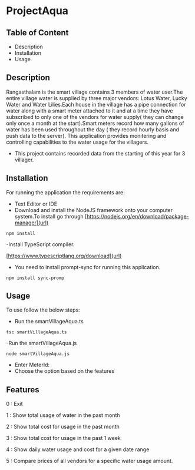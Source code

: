 # ProjectAqua
## Table of Content
- Description
- Installation
- Usage
## Description
Rangasthalam is the smart village contains 3 members of water user.The entire village water is supplied by three major vendors: Lotus Water, Lucky Water and Water Lilies.Each house in the village has a pipe connection for water along with a smart meter attached to it and at a time they have subscribed to only one of the vendors for water supply( they can change only once a month at the start).Smart meters record how many gallons of water has been used throughout the day ( they record hourly basis and push data to the server).
This application provides monitering and controlling capabilities to the water usage for the villagers.
- This project contains recorded data from the starting of this year for 3 villager.
## Installation
For running the application the requirements are:
- Text Editor or IDE
- Download and install the NodeJS framework onto your computer system.To install go through [https://nodejs.org/en/download/package-manager](url)
```
npm install
```
-Install TypeScript compiler.

[https://www.typescriptlang.org/download](url)

- You need to install prompt-sync for running this application.
```
npm install sync-promp
```
## Usage
To use follow the below steps:
- Run the smartVillageAqua.ts
```
tsc smartVillageAqua.ts
```
-Run the smartVillageAqua.js
```
node smartVillageAqua.js
```
- Enter MeterId: <meterId>
- Choose the option based on the features
## Features
  
0 : Exit 
  
1 : Show total usage of water in the past month
  
2 : Show total cost for usage in the past month
  
3 : Show total cost for usage in the past 1 week
  
4 : Show daily water usage and cost for a given date range
  
5 : Compare prices of all vendors for a specific water usage amount.

